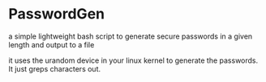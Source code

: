 # PasswordGen
a simple lightweight bash script to generate secure passwords in a given length and output to a file


it uses the urandom device in your linux kernel to generate the passwords. It just greps characters out.

